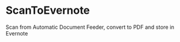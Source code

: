 ScanToEvernote
==============

Scan from Automatic Document Feeder, convert to PDF and store in Evernote